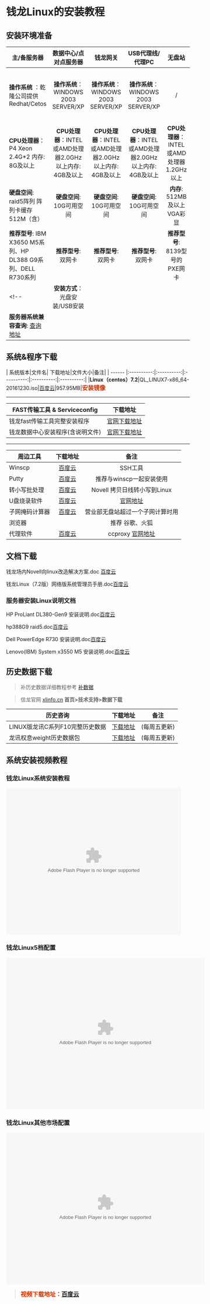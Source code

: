 # 钱龙Linux的安装教程

<!-- ## 拓扑图
![](image/Linux3.png) -->

## 安装环境准备
| 主/备服务器 | 数据中心/点对点服务器 |钱龙网关 |USB代理线/代理PC|无盘站|授权文件|
| ------ |:----------:|:----------:|:----------:|:----------:|:----------:|
| **操作系统** ：乾隆公司提供 Redhat/Cetos| **操作系统**：WINDOWS 2003 SERVER/XP|**操作系统**：WINDOWS 2003 SERVER/XP|**操作系统**：WINDOWS 2003 SERVER/XP|/|授权文件：ql4、ql6文件|
|**CPU处理器**：P4 Xeon 2.4G*2 内存: 8G及以上|**CPU处理器**：INTEL 或AMD处理器2.0GHz以上内存: 4GB及以上|**CPU处理器**：INTEL 或AMD处理器2.0GHz以上内存: 4GB及以上|**CPU处理器**：INTEL 或AMD处理器2.0GHz以上内存: 4GB及以上|**CPU处理器**：INTEL 或AMD处理器1.2GHz以上||
|**硬盘空间**: raid5阵列 阵列卡缓存512M（含）|**硬盘空间**: 10G可用空间|**硬盘空间**: 10G可用空间|**硬盘空间**: 10G可用空间|**内存**: 512MB及以上 VGA彩显 ||
|**推荐型号**: IBM X3650 M5系列、HP DL388 G9系列、DELL R730系列|**推荐型号**: 双网卡|**推荐型号**: 双网卡|**推荐型号**: 双网卡|**推荐型号**: 8139型号的PXE网卡||
<!-- |**安装方式**：光盘安装/USB安装||||||
|**服务器系统兼容查询**: [查询地址](https://access.redhat.com/ecosystem/search/#/ecosystem/Red%20Hat%20Enterprise%20Linux?category=Server) |||||　| -->

## 系统&程序下载

| 系统版本|文件名| 下载地址|文件大小|备注|
| ------ |:----------:|:----------:|:----------:|:----------:|:----------:|
|**Linux（centos）7.2**|QL_LINUX7-x86_64-20161230.iso|[百度云](http://pan.baidu.com/s/1c29TNtY)|957.95MB|**<font color=#cc3300 size=3 >安装镜像</font>**
<!-- |Linux(redhat) 6.2|rhel-6.2-i386-custom.iso| [百度云](http://pan.baidu.com/s/1bPOgSu)|524 MB|旧服务器光盘安装的系统版本
|Linux（redhat）7.0|rhel-7.0-x86_64-custom.iso|[百度云](http://pan.baidu.com/s/1kUWXvzL)|905 MB|光盘安装系统镜像 -->

<!-- ---------------
|Diskless & APP| 下载地址 |文件大小|备注|
| ------ |:----------:|:----------:|:----------:|:----------:|
|qianlong_diskless_iso_2016_09_19.iso|[百度云](https://pan.baidu.com/s/1nvrVYjv)|170.2 MB||
|qianlong_app_iso_2016_09_19.iso|[百度云](https://pan.baidu.com/s/1gfBfhcf)|19.3 MB|　| -->

---------------
|FAST传输工具 & Serviceconfig| 下载地址|
| ------ |:----------:|
|钱龙fast传输工具完整安装程序|[官网下载地址](http://www.qianlong.com.cn/soft/download_wl.asp)|
|钱龙数据中心安装程序(含说明文件)	|[官网下载地址](http://www.qianlong.com.cn/soft/download_wl.asp)|
---------------
|周边工具| 下载地址|备注|
| ------ |:----------:|:----------:|
|Winscp|[百度云](http://pan.baidu.com/s/1pLb8TtD)|SSH工具|
|Putty|[百度云](http://pan.baidu.com/s/1pLb8TtD)|推荐与winscp一起安装使用|
|转小写批处理|[百度云](http://pan.baidu.com/s/1mhHwsoK)|Novell 拷贝日线转小写到Linux|
|U盘烧录软件|[百度云](http://pan.baidu.com/s/1i5sajkT)|[官网地址](http://cn.ezbsystems.com/ultraiso/download.htm)|
|子网掩码计算器|[百度云](http://pan.baidu.com/s/1bp2vKjP)|营业部无盘站超过一个子网计算时用|
|浏览器||推荐 谷歌、火狐|
|代理软件|[百度云](https://pan.baidu.com/s/1slMuDAX)|ccproxy [官网地址](http://www.ccproxy.com/)|
## 文档下载

钱龙场内Novell向linux改造解决方案.doc [百度云](http://pan.baidu.com/s/1qXNtL7m)

钱龙Linux（7.2版）网络版系统管理员手册.doc[百度云](https://pan.baidu.com/s/1jHQwvGy)

### 服务器安装Linux说明文档

HP ProLiant DL380-Gen9 安装说明.doc[百度云](http://pan.baidu.com/s/1i5lU7Sp)

hp388G9 raid5.doc[百度云](http://pan.baidu.com/s/1hssIiAK)

Dell PowerEdge R730 安装说明.doc[百度云](http://pan.baidu.com/s/1hsPmlgg)

Lenovo(IBM) System x3550 M5 安装说明.doc[百度云](http://pan.baidu.com/s/1bGuIa6)

## 历史数据下载

> 补历史数据详细教程参考 [补数据](sysdata.md)

> 信龙官网 [xlinfo.cn](http://www.xlinfo.cn/)  **首页>技术支持>数据下载**

|历史咨询| 下载地址|备注|
| ------ |:----------:|:----------:|
|LINUX版龙讯C系列F10完整历史数据|[下载地址](http://www.xlinfo.cn/server/server10.html)|(每周五更新)|
|龙讯权息weight历史数据包|[下载地址](http://www.xlinfo.cn/server/server10.html)|(每周五更新)|

## 系统安装视频教程
### 钱龙Linux系统安装教程
<embed src='http://player.youku.com/player.php/sid/XMTkyMDQzNjkwOA==/v.swf' allowFullScreen='true' quality='high' width='480' height='400' align='middle' allowScriptAccess='always' type='application/x-shockwave-flash'></embed>

### 钱龙Linux5档配置
<embed height="415" width="544" quality="high" allowfullscreen="true" type="application/x-shockwave-flash" src="http://static.hdslb.com/miniloader.swf" flashvars="aid=7013830&page=2" pluginspage="http://www.adobe.com/shockwave/download/download.cgi?P1_Prod_Version=ShockwaveFlash"></embed>

### 钱龙Linux其他市场配置
<embed height="415" width="544" quality="high" allowfullscreen="true" type="application/x-shockwave-flash" src="http://static.hdslb.com/miniloader.swf" flashvars="aid=7013830&page=3" pluginspage="http://www.adobe.com/shockwave/download/download.cgi?P1_Prod_Version=ShockwaveFlash"></embed>

> **<font color=#cc3300 size=3 > 视频下载地址：[百度云](http://pan.baidu.com/s/1dEW3Brz)</font>**
